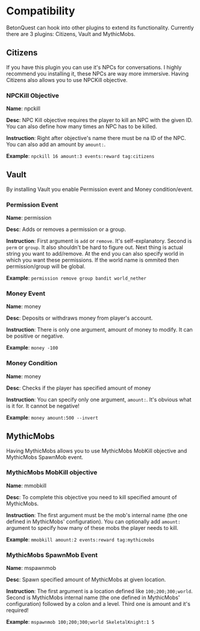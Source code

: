 # Compatibility

BetonQuest can hook into other plugins to extend its functionality. Currently there are 3 plugins: Citizens, Vault and MythicMobs.

## Citizens

If you have this plugin you can use it's NPCs for conversations. I highly recommend you installing it, these NPCs are way more immersive. Having Citizens also allows you to use NPCKill objective.

### NPCKill Objective

**Name**: npckill

**Desc**: NPC Kill objective requires the player to kill an NPC with the given ID. You can also define how many times an NPC has to be killed.

**Instruction**: Right after objective's name there must be na ID of the NPC. You can also add an amount by `amount:`.

**Example**: `npckill 16 amount:3 events:reward tag:citizens`

## Vault

By installing Vault you enable Permission event and Money condition/event.

### Permission Event

**Name**: permission

**Desc**: Adds or removes a permission or a group.

**Instruction**: First argument is `add` or `remove`. It's self-explanatory. Second is `perm` or `group`. It also shouldn't be hard to figure out. Next thing is actual string you want to add/remove. At the end you can also specify world in which you want these permissions. If the world name is ommited then permission/group will be global.

**Example**: `permission remove group bandit world_nether`

### Money Event

**Name**: money

**Desc**: Deposits or withdraws money from player's account.

**Instruction**: There is only one argument, amount of money to modify. It can be positive or negative.

**Example**: `money -100`

### Money Condition

**Name**: money

**Desc**: Checks if the player has specified amount of money

**Instruction**: You can specify only one argument, `amount:`. It's obvious what is it for. It cannot be negative!

**Example**: `money amount:500 --invert`

## MythicMobs

Having MythicMobs allows you to use MythicMobs MobKill objective and MythicMobs SpawnMob event.

### MythicMobs MobKill objective

**Name**: mmobkill

**Desc**: To complete this objective you need to kill specified amount of MythicMobs.

**Instruction**: The first argument must be the mob's internal name (the one defined in MythicMobs' configuration). You can optionally add `amount:` argument to specify how many of these mobs the player needs to kill.

**Example**: `mmobkill amount:2 events:reward tag:mythicmobs`

### MythicMobs SpawnMob Event

**Name**: mspawnmob

**Desc**: Spawn specified amount of MythicMobs at given location.

**Instruction**: The first argument is a location defined like `100;200;300;world`. Second is MythicMobs internal name (the one defined in MythicMobs' configuration) followed by a colon and a level. Third one is amount and it's required!

**Example**: `mspawnmob 100;200;300;world SkeletalKnight:1 5`
